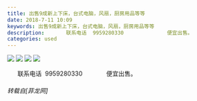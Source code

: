 ```yaml
---
title: 出售9成新上下床，台式电脑，风扇，厨房用品等等
date: 2018-7-11 10:09
keywords: 出售9成新上下床，台式电脑，风扇，厨房用品等等
description:       联系电话  9959280330              便宜出售。
categories: used
---
```

<td class="t_f" id="postmessage_1500585">


<img aid="878991" data-cf-modified-0473b23e9705fbee25bd8c98-="" file="data/attachment/forum/201807/11/100846v2hpn04bs85v2epw.jpg.thumb.jpg" id="aimg_878991" inpost="1" onclick="" onmouseover="" src="http://www.flw.ph/data/attachment/forum/201807/11/100846v2hpn04bs85v2epw.jpg" style="cursor:pointer" zoomfile="data/attachment/forum/201807/11/100846v2hpn04bs85v2epw.jpg"/>



<img aid="878990" data-cf-modified-0473b23e9705fbee25bd8c98-="" file="data/attachment/forum/201807/11/100845w22fmse6m2mkm2p9.jpg.thumb.jpg" id="aimg_878990" inpost="1" onclick="" onmouseover="" src="http://www.flw.ph/data/attachment/forum/201807/11/100845w22fmse6m2mkm2p9.jpg" style="cursor:pointer" zoomfile="data/attachment/forum/201807/11/100845w22fmse6m2mkm2p9.jpg"/>



<img aid="878989" data-cf-modified-0473b23e9705fbee25bd8c98-="" file="data/attachment/forum/201807/11/100843drl7hfwlfbvll0uk.jpg.thumb.jpg" id="aimg_878989" inpost="1" onclick="" onmouseover="" src="http://www.flw.ph/data/attachment/forum/201807/11/100843drl7hfwlfbvll0uk.jpg" style="cursor:pointer" zoomfile="data/attachment/forum/201807/11/100843drl7hfwlfbvll0uk.jpg"/>



<img aid="878988" data-cf-modified-0473b23e9705fbee25bd8c98-="" file="data/attachment/forum/201807/11/100840zhhargdharvyaa78.jpg.thumb.jpg" id="aimg_878988" inpost="1" onclick="" onmouseover="" src="http://www.flw.ph/data/attachment/forum/201807/11/100840zhhargdharvyaa78.jpg" style="cursor:pointer" zoomfile="data/attachment/forum/201807/11/100840zhhargdharvyaa78.jpg"/>


      联系电话  9959280330              便宜出售。</td>
###### 转载自[菲龙网]